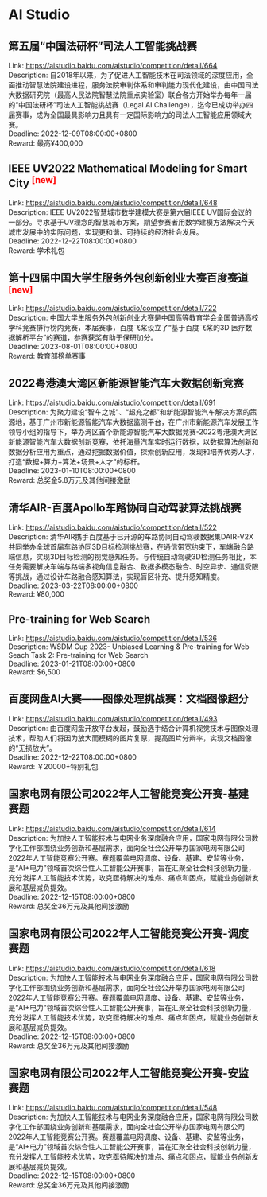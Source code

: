 # AI Studio



## 第五届“中国法研杯”司法人工智能挑战赛

Link: https://aistudio.baidu.com/aistudio/competition/detail/664  
Description: 自2018年以来，为了促进人工智能技术在司法领域的深度应用，全面推动智慧法院建设进程，服务法院审判体系和审判能力现代化建设，由中国司法大数据研究院（最高人民法院智慧法院重点实验室）联合各方开始举办每年一届的“中国法研杯”司法人工智能挑战赛（Legal AI Challenge），迄今已成功举办四届赛事，成为全国最具影响力且具有一定国际影响力的司法人工智能应用领域大赛。  
Deadline: 2022-12-09T08:00:00+0800  
Reward: 最高¥400,000  


## IEEE  UV2022 Mathematical Modeling for Smart City <sup style="color:red">[new]<sup>  

Link: https://aistudio.baidu.com/aistudio/competition/detail/648  
Description: IEEE UV2022智慧城市数学建模大赛是第六届IEEE UV国际会议的一部分。寻求基于UV理念的智慧城市方案，期望参赛者用数学建模方法解决今天城市发展中的实际问题，实现更和谐、可持续的经济社会发展。  
Deadline: 2022-12-22T08:00:00+0800  
Reward: 学术礼包  


## 第十四届中国大学生服务外包创新创业大赛百度赛道 <sup style="color:red">[new]<sup>  

Link: https://aistudio.baidu.com/aistudio/competition/detail/722  
Description: 中国大学生服务外包创新创业大赛是中国高等教育学会全国普通高校学科竞赛排行榜内竞赛，本届赛事，百度飞桨设立了“基于百度飞桨的3D 医疗数据解析平台”的赛道，参赛获奖有助于保研加分。  
Deadline: 2023-08-01T08:00:00+0800  
Reward: 教育部榜单赛事  


## 2022粤港澳大湾区新能源智能汽车大数据创新竞赛

Link: https://aistudio.baidu.com/aistudio/competition/detail/691  
Description: 为聚力建设“智车之城”、“超充之都”和新能源智能汽车解决方案的策源地，基于广州市新能源智能汽车大数据监测平台，在广州市新能源汽车发展工作领导小组的指导下，举办湾区首个新能源智能汽车大数据竞赛-2022粤港澳大湾区新能源智能汽车大数据创新竞赛，依托海量汽车实时运行数据，以数据算法创新和数据分析应用为重点，通过挖掘数据价值，探索创新应用，发现和培养优秀人才，打造“数据+算力+算法+场景+人才”的标杆。  
Deadline: 2023-01-10T08:00:00+0800  
Reward: 总奖金5.8万元及其他间接激励  


## 清华AIR-百度Apollo车路协同自动驾驶算法挑战赛

Link: https://aistudio.baidu.com/aistudio/competition/detail/522  
Description: 清华AIR携手百度基于已开源的车路协同自动驾驶数据集DAIR-V2X共同举办全球首届车路协同3D目标检测挑战赛，在通信带宽约束下，车端融合路端信息，实现3D目标检测的视觉感知任务。与传统自动驾驶3D检测任务相比，本任务需要解决车端与路端多视角信息融合、数据多模态融合、时空异步、通信受限等挑战，通过设计车路融合感知算法，实现盲区补充、提升感知精度。  
Deadline: 2023-03-22T08:00:00+0800  
Reward: ¥80,000  


## Pre-training for Web Search

Link: https://aistudio.baidu.com/aistudio/competition/detail/536  
Description: WSDM Cup 2023- Unbiased Learning & Pre-training for Web Seach
Task 2: Pre-training for Web Search  
Deadline: 2023-01-21T08:00:00+0800  
Reward: $6,500  


## 百度网盘AI大赛——图像处理挑战赛：文档图像超分

Link: https://aistudio.baidu.com/aistudio/competition/detail/493  
Description: 由百度网盘开放平台发起，鼓励选手结合计算机视觉技术与图像处理技术，帮助人们将因为放大而模糊的图片复原，提高图片分辨率，实现文档图像的“无损放大”。  
Deadline: 2022-12-22T08:00:00+0800  
Reward: ￥20000+特别礼包  


## 国家电网有限公司2022年人工智能竞赛公开赛-基建赛题

Link: https://aistudio.baidu.com/aistudio/competition/detail/614  
Description: 为加快人工智能技术与电网业务深度融合应用，国家电网有限公司数字化工作部围绕业务创新和基层需求，面向全社会公开举办国家电网有限公司2022年人工智能竞赛公开赛。赛题覆盖电网调度、设备、基建、安监等业务，是“AI+电力”领域首次综合性人工智能公开赛事，旨在汇聚全社会科技创新力量，充分发挥人工智能技术优势，攻克亟待解决的难点、痛点和困点，赋能业务创新发展和基层减负提效。  
Deadline: 2022-12-15T08:00:00+0800  
Reward: 总奖金36万元及其他间接激励  


## 国家电网有限公司2022年人工智能竞赛公开赛-调度赛题

Link: https://aistudio.baidu.com/aistudio/competition/detail/618  
Description: 为加快人工智能技术与电网业务深度融合应用，国家电网有限公司数字化工作部围绕业务创新和基层需求，面向全社会公开举办国家电网有限公司2022年人工智能竞赛公开赛。赛题覆盖电网调度、设备、基建、安监等业务，是“AI+电力”领域首次综合性人工智能公开赛事，旨在汇聚全社会科技创新力量，充分发挥人工智能技术优势，攻克亟待解决的难点、痛点和困点，赋能业务创新发展和基层减负提效。  
Deadline: 2022-12-15T08:00:00+0800  
Reward: 总奖金36万元及其他间接激励  


## 国家电网有限公司2022年人工智能竞赛公开赛-安监赛题

Link: https://aistudio.baidu.com/aistudio/competition/detail/548  
Description: 为加快人工智能技术与电网业务深度融合应用，国家电网有限公司数字化工作部围绕业务创新和基层需求，面向全社会公开举办国家电网有限公司2022年人工智能竞赛公开赛。赛题覆盖电网调度、设备、基建、安监等业务，是“AI+电力”领域首次综合性人工智能公开赛事，旨在汇聚全社会科技创新力量，充分发挥人工智能技术优势，攻克亟待解决的难点、痛点和困点，赋能业务创新发展和基层减负提效。  
Deadline: 2022-12-15T08:00:00+0800  
Reward: 总奖金36万元及其他间接激励  

